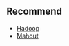 ## Recommend
- [Hadoop](https://github.com/pizzazaza/InternOutstagram/blob/master/study/markdown/recommend/Hadoop.md)
- [Mahout](https://github.com/pizzazaza/InternOutstagram/blob/master/study/markdown/recommend/Mahout.md)


